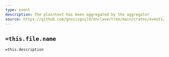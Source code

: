 ```yaml
---
type: event
description: The plaintext has been aggregated by the aggregator
source: https://github.com/gnosisguild/enclave/tree/main/crates/events/src/enclave_event/plaintext_aggregated.rs
---
```


## `=this.file.name`

`=this.description`
